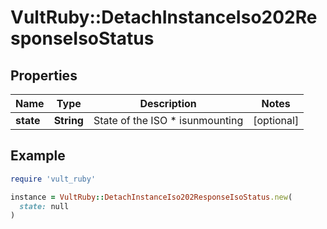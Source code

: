 # VultRuby::DetachInstanceIso202ResponseIsoStatus

## Properties

| Name | Type | Description | Notes |
| ---- | ---- | ----------- | ----- |
| **state** | **String** | State of the ISO  * isunmounting | [optional] |

## Example

```ruby
require 'vult_ruby'

instance = VultRuby::DetachInstanceIso202ResponseIsoStatus.new(
  state: null
)
```

